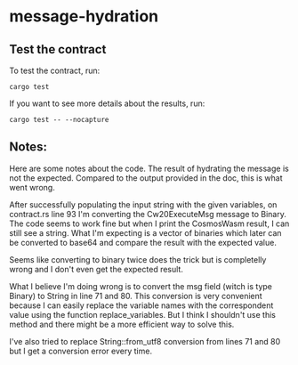 # message-hydration

## Test the contract

To test the contract, run:

`cargo test`

If you want to see more details about the results, run:

`cargo test -- --nocapture`

## Notes:

Here are some notes about the code. The result of hydrating the message is not the expected. Compared to the output provided in the doc, this is what went wrong.

After successfully populating the input string with the given variables, on contract.rs line 93 I'm converting the Cw20ExecuteMsg message to Binary. The code seems to work fine but when I print the CosmosWasm result, I can still see a string. What I'm expecting is a vector of binaries which later can be converted to base64 and compare the result with the expected value.

Seems like converting to binary twice does the trick but is completelly wrong and I don't even get the expected result.

What I believe I'm doing wrong is to convert the msg field (witch is type Binary) to String in line 71 and 80. This conversion is very convenient because I can easily replace the variable names with the correspondent value using the function replace_variables. But I think I shouldn't use this method and there might be a more efficient way to solve this.

I've also tried to replace String::from_utf8 conversion from lines 71 and 80 but I get a conversion error every time.